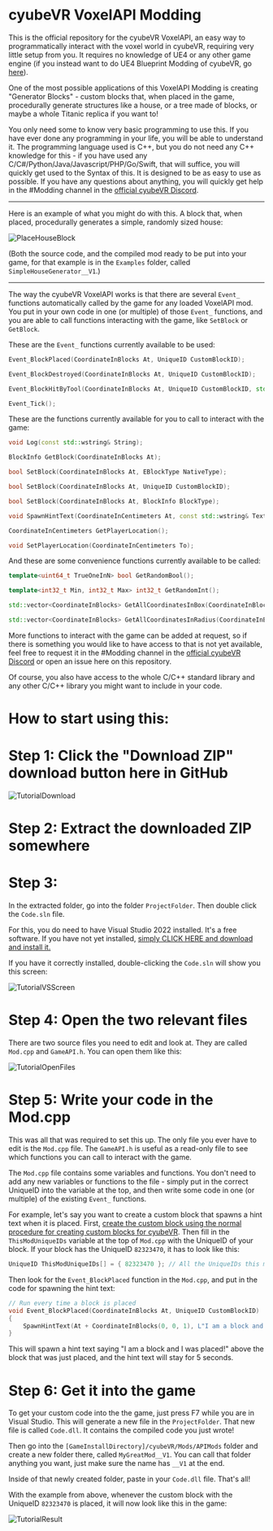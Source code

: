 # cyubeVR VoxelAPI Modding

This is the official repository for the cyubeVR VoxelAPI, an easy way to programmatically interact with the voxel world in cyubeVR, requiring very little setup from you. It requires no knowledge of UE4 or any other game engine (if you instead want to do UE4 Blueprint Modding of cyubeVR, go [here](https://www.youtube.com/watch?v=MvVLacyToX0&list=PL6kr-0TUTN58n8QrQoFVq4JI-HZj4eDbY&index=1)). 

One of the most possible applications of this VoxelAPI Modding is creating "Generator Blocks" - custom blocks that, when placed in the game, procedurally generate structures like a house, or a tree made of blocks, or maybe a whole Titanic replica if you want to!

You only need some to know very basic programming to use this. If you have ever done any programming in your life, you will be able to understand it. The programming language used is C++, but you do not need any C++ knowledge for this - if you have used any C/C#/Python/Java/Javascript/PHP/Go/Swift, that will suffice, you will quickly get used to the Syntax of this. It is designed to be as easy to use as possible. If you have any questions about anything, you will quickly get help in the #Modding channel in the [official cyubeVR Discord](https://discord.gg/cyubeVR).

---------------------------

Here is an example of what you might do with this. A block that, when placed, procedurally generates a simple, randomly sized house:

![PlaceHouseBlock](https://user-images.githubusercontent.com/38058738/163169898-d87b6653-a6c4-4b51-aff0-0f065be19cc2.gif)

(Both the source code, and the compiled mod ready to be put into your game, for that example is in the `Examples` folder, called `SimpleHouseGenerator__V1`.)

---------------------------

The way the cyubeVR VoxelAPI works is that there are several `Event_` functions automatically called by the game for any loaded VoxelAPI mod. You put in your own code in one (or multiple) of those `Event_` functions, and you are able to call functions interacting with the game, like `SetBlock` or `GetBlock`. 

These are the `Event_` functions currently available to be used:

```cpp
Event_BlockPlaced(CoordinateInBlocks At, UniqueID CustomBlockID);

Event_BlockDestroyed(CoordinateInBlocks At, UniqueID CustomBlockID);

Event_BlockHitByTool(CoordinateInBlocks At, UniqueID CustomBlockID, std::wstring ToolName);

Event_Tick();
```

These are the functions currently available for you to call to interact with the game:

```cpp
void Log(const std::wstring& String);

BlockInfo GetBlock(CoordinateInBlocks At);

bool SetBlock(CoordinateInBlocks At, EBlockType NativeType);

bool SetBlock(CoordinateInBlocks At, UniqueID CustomBlockID);

bool SetBlock(CoordinateInBlocks At, BlockInfo BlockType);

void SpawnHintText(CoordinateInCentimeters At, const std::wstring& Text, float DurationInSeconds, float SizeMultiplier = 1, float SizeMultiplierVertical = 1);

CoordinateInCentimeters GetPlayerLocation();

void SetPlayerLocation(CoordinateInCentimeters To);
```

And these are some convenience functions currently available to be called:

```cpp
template<uint64_t TrueOneInN> bool GetRandomBool();

template<int32_t Min, int32_t Max> int32_t GetRandomInt();

std::vector<CoordinateInBlocks> GetAllCoordinatesInBox(CoordinateInBlocks At, CoordinateInBlocks BoxExtent;

std::vector<CoordinateInBlocks> GetAllCoordinatesInRadius(CoordinateInBlocks At, int32_t Radius);
```

More functions to interact with the game can be added at request, so if there is something you would like to have access to that is not yet available, feel free to request it in the #Modding channel in the [official cyubeVR Discord](https://discord.gg/cyubeVR) or open an issue here on this repository.

Of course, you also have access to the whole C/C++ standard library and any other C/C++ library you might want to include in your code.

# How to start using this:

# Step 1: Click the "Download ZIP" download button here in GitHub

![TutorialDownload](https://user-images.githubusercontent.com/38058738/162877620-ae9bda17-17b5-4d7e-a864-e696389de2c0.png)

# Step 2: Extract the downloaded ZIP somewhere

# Step 3:

In the extracted folder, go into the folder `ProjectFolder`. Then double click the `Code.sln` file.

For this, you do need to have Visual Studio 2022 installed. It's a free software. If you have not yet installed, [simply CLICK HERE and download and install it.](https://visualstudio.microsoft.com/thank-you-downloading-visual-studio/?sku=Community&channel=Release&version=VS2022&source=VSLandingPage&cid=2030&passive=false)

If you have it correctly installed, double-clicking the `Code.sln` will show you this screen:

![TutorialVSScreen](https://user-images.githubusercontent.com/38058738/162878542-485f6720-2978-4e6f-aaa4-f6019590f265.png)

# Step 4: Open the two relevant files

There are two source files you need to edit and look at. They are called `Mod.cpp` and `GameAPI.h`. You can open them like this:

![TutorialOpenFiles](https://user-images.githubusercontent.com/38058738/162879058-d19ee0a9-8638-4104-80b6-e54172c52fa6.gif)

# Step 5: Write your code in the Mod.cpp

This was all that was required to set this up. The only file you ever have to edit is the `Mod.cpp` file. The `GameAPI.h` is useful as a read-only file to see which functions you can call to interact with the game.

The `Mod.cpp` file contains some variables and functions. You don't need to add any new variables or functions to the file - simply put in the correct UniqueID into the variable at the top, and then write some code in one (or multiple) of the existing `Event_` functions.

For example, let's say you want to create a custom block that spawns a hint text when it is placed. First, [create the custom block using the normal procedure for creating custom blocks for cyubeVR](https://steamcommunity.com/app/619500/discussions/3/1640917625019543783/). Then fill in the `ThisModUniqueIDs` variable at the top of `Mod.cpp` with the UniqueID of your block. If your block has the UniqueID `82323470`, it has to look like this:

```cpp
UniqueID ThisModUniqueIDs[] = { 82323470 }; // All the UniqueIDs this mod manages. Functions like Event_BlockPlaced are only called for blocks of IDs mentioned here. 
```

Then look for the `Event_BlockPlaced` function in the `Mod.cpp`, and put in the code for spawning the hint text:

```cpp
// Run every time a block is placed
void Event_BlockPlaced(CoordinateInBlocks At, UniqueID CustomBlockID)
{
	SpawnHintText(At + CoordinateInBlocks(0, 0, 1), L"I am a block and I was placed!", 5);
}
```

This will spawn a hint text saying "I am a block and I was placed!" above the block that was just placed, and the hint text will stay for 5 seconds.

# Step 6: Get it into the game

To get your custom code into the the game, just press F7 while you are in Visual Studio. This will generate a new file in the `ProjectFolder`. That new file is called `Code.dll`. It contains the compiled code you just wrote! 

Then go into the `[GameInstallDirectory]/cyubeVR/Mods/APIMods` folder and create a new folder there, called `MyGreatMod__V1`. You can call that folder anything you want, just make sure the name has `__V1` at the end. 

Inside of that newly created folder, paste in your `Code.dll` file. That's all!

With the example from above, whenever the custom block with the UniqueID `82323470` is placed, it will now look like this in the game:

![TutorialResult](https://user-images.githubusercontent.com/38058738/162883157-a5b7fb65-68dc-42ba-a7eb-b33d51e0ea4d.gif)
